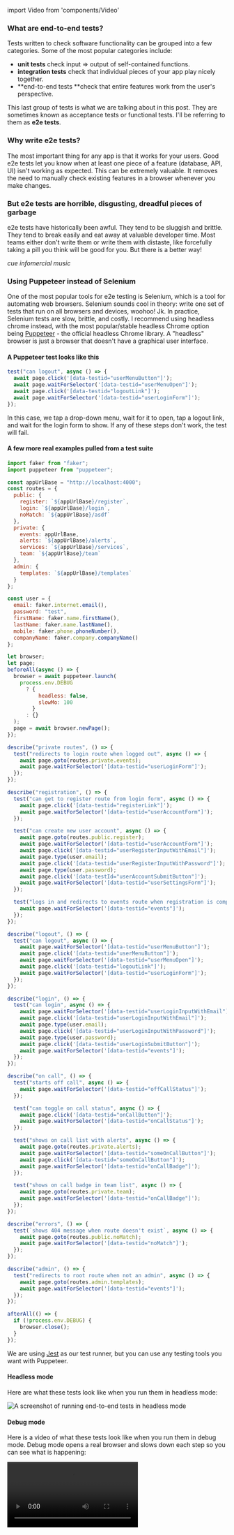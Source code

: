 import Video from 'components/Video'

### What are end-to-end tests?

Tests written to check software functionality can be grouped into a few categories. Some of the most popular categories include:

* **unit tests** check input => output of self-contained functions.
* **integration tests** check that individual pieces of your app play nicely together.
* **end-to-end tests **check that entire features work from the user's perspective.

This last group of tests is what we are talking about in this post. They are sometimes known as acceptance tests or functional tests. I'll be referring to them as **e2e tests**.

### Why write e2e tests?

The most important thing for any app is that it works for your users. Good e2e tests let you know when at least one piece of a feature (database, API, UI) isn't working as expected. This can be extremely valuable. It removes the need to manually check existing features in a browser whenever you make changes.

### But e2e tests are horrible, disgusting, dreadful pieces of garbage

e2e tests have historically been awful. They tend to be sluggish and brittle. They tend to break easily and eat away at valuable developer time. Most teams either don't write them or write them with distaste, like forcefully taking a pill you think will be good for you. But there is a better way!

_cue infomercial music_

### Using Puppeteer instead of Selenium

One of the most popular tools for e2e testing is Selenium, which is a tool for automating web browsers. Selenium sounds cool in theory: write one set of tests that run on all browsers and devices, woohoo! Jk. In practice, Selenium tests are slow, brittle, and costly. I recommend using headless chrome instead, with the most popular/stable headless Chrome option being [Puppeteer](https://github.com/GoogleChrome/puppeteer) - the official headless Chrome library. A "headless" browser is just a browser that doesn't have a graphical user interface.

#### A Puppeteer test looks like this

```javascript
test("can logout", async () => {
  await page.click('[data-testid="userMenuButton"]');
  await page.waitForSelector('[data-testid="userMenuOpen"]');
  await page.click('[data-testid="logoutLink"]');
  await page.waitForSelector('[data-testid="userLoginForm"]');
});
```

In this case, we tap a drop-down menu, wait for it to open, tap a logout link, and wait for the login form to show. If any of these steps don't work, the test will fail.

#### A few more real examples pulled from a test suite

```javascript
import faker from "faker";
import puppeteer from "puppeteer";

const appUrlBase = "http://localhost:4000";
const routes = {
  public: {
    register: `${appUrlBase}/register`,
    login: `${appUrlBase}/login`,
    noMatch: `${appUrlBase}/asdf`
  },
  private: {
    events: appUrlBase,
    alerts: `${appUrlBase}/alerts`,
    services: `${appUrlBase}/services`,
    team: `${appUrlBase}/team`
  },
  admin: {
    templates: `${appUrlBase}/templates`
  }
};

const user = {
  email: faker.internet.email(),
  password: "test",
  firstName: faker.name.firstName(),
  lastName: faker.name.lastName(),
  mobile: faker.phone.phoneNumber(),
  companyName: faker.company.companyName()
};

let browser;
let page;
beforeAll(async () => {
  browser = await puppeteer.launch(
    process.env.DEBUG
      ? {
          headless: false,
          slowMo: 100
        }
      : {}
  );
  page = await browser.newPage();
});

describe("private routes", () => {
  test("redirects to login route when logged out", async () => {
    await page.goto(routes.private.events);
    await page.waitForSelector('[data-testid="userLoginForm"]');
  });
});

describe("registration", () => {
  test("can get to register route from login form", async () => {
    await page.click('[data-testid="registerLink"]');
    await page.waitForSelector('[data-testid="userAccountForm"]');
  });

  test("can create new user account", async () => {
    await page.goto(routes.public.register);
    await page.waitForSelector('[data-testid="userAccountForm"]');
    await page.click('[data-testid="userRegisterInputWithEmail"]');
    await page.type(user.email);
    await page.click('[data-testid="userRegisterInputWithPassword"]');
    await page.type(user.password);
    await page.click('[data-testId="userAccountSubmitButton"]');
    await page.waitForSelector('[data-testid="userSettingsForm"]');
  });

  test("logs in and redirects to events route when registration is complete", async () => {
    await page.waitForSelector('[data-testid="events"]');
  });
});

describe("logout", () => {
  test("can logout", async () => {
    await page.waitForSelector('[data-testid="userMenuButton"]');
    await page.click('[data-testid="userMenuButton"]');
    await page.waitForSelector('[data-testid="userMenuOpen"]');
    await page.click('[data-testid="logoutLink"]');
    await page.waitForSelector('[data-testid="userLoginForm"]');
  });
});

describe("login", () => {
  test("can login", async () => {
    await page.waitForSelector('[data-testid="userLoginInputWithEmail"]');
    await page.click('[data-testid="userLoginInputWithEmail"]');
    await page.type(user.email);
    await page.click('[data-testid="userLoginInputWithPassword"]');
    await page.type(user.password);
    await page.click('[data-testid="userLoginSubmitButton"]');
    await page.waitForSelector('[data-testid="events"]');
  });
});

describe("on call", () => {
  test("starts off call", async () => {
    await page.waitForSelector('[data-testid="offCallStatus"]');
  });

  test("can toggle on call status", async () => {
    await page.click('[data-testid="onCallButton"]');
    await page.waitForSelector('[data-testid="onCallStatus"]');
  });

  test("shows on call list with alerts", async () => {
    await page.goto(routes.private.alerts);
    await page.waitForSelector('[data-testid="someOnCallButton"]');
    await page.click('[data-testid="someOnCallButton"]');
    await page.waitForSelector('[data-testid="onCallBadge"]');
  });

  test("shows on call badge in team list", async () => {
    await page.goto(routes.private.team);
    await page.waitForSelector('[data-testid="onCallBadge"]');
  });
});

describe("errors", () => {
  test(`shows 404 message when route doesn't exist`, async () => {
    await page.goto(routes.public.noMatch);
    await page.waitForSelector('[data-testid="noMatch"]');
  });
});

describe("admin", () => {
  test("redirects to root route when not an admin", async () => {
    await page.goto(routes.admin.templates);
    await page.waitForSelector('[data-testid="events"]');
  });
});

afterAll(() => {
  if (!process.env.DEBUG) {
    browser.close();
  }
});
```

We are using [Jest](https://facebook.github.io/jest/) as our test runner, but you can use any testing tools you want with Puppeteer.

#### Headless mode

Here are what these tests look like when you run them in headless mode:

![A screenshot of running end-to-end tests in headless mode](/static/puppeteer-headless-tests.png)

#### Debug mode

Here is a video of what these tests look like when you run them in debug mode. Debug mode opens a real browser and slows down each step so you can see what is happening:

<Video src="/static/puppeteer-debug-tests.mp4" />

#### Some of the things I really like about Puppeteer

* It's **official** from the Chrome team. This means it has a solid future. This also means it supports all modern JavaScript syntax available in Chrome (like async/await).
* Puppeteer is** headless** so it can run without a visual browser; this makes running tests faster. Additionally, tests can run in Continuous Integration without extra setup or costs.
* It has a **simple API** to do common things like typing in inputs, clicking etc.
* Puppeteer **can be used for any browser automation, **not just testing.
* It **doesn't need to know anything about your stack.** We are using Elixir and React, but we could just as well be using any other tools.

Note that Puppeteer only runs tests in Chrome. For many apps, this is enough because we only support modern browsers which have minimal inconsistencies. If your app has a lot of device or browser specific code, you may still want Selenium. For everyone else, Puppeteer makes a lot of sense.

### Tips for writing e2e tests

#### Tip 1: Test features, not implementation

The purpose of e2e tests is to fail when you break some expected user-facing functionality. When you have a failing test it means you either broke something that should be fixed, or the feature has changed (so the test needs to be updated). If you find yourself dealing with failing tests outside these two situations it means you have brittle tests. Brittle tests check the implementation of a feature, which ties you to the implementation. Instead, I highly recommend only testing the end result of the feature (what the user expects - **the behavior**).

A bad example:

```javascript
test('can logout', async () => {
  await page.click('#menu div > a')
  sleep 500
})
```

This is a brittle test because it relies on implementation details (arbitrary nested elements and wait times).

A good example:

```javascript
test("can logout", async () => {
  await page.click('[data-testid="userMenuButton"]');
  await page.waitForSelector('[data-testid="userMenuOpen"]');
  await page.click('[data-testid="logoutLink"]');
  await page.waitForSelector('[data-testid="userLoginForm"]');
});
```

This test is less brittle because it uses test IDs and waits for events before proceeding.

We use test IDs like this to provide interaction as a user would with key elements. We use these as a contract between implementation and user interaction. The benefit of test IDs is that we could change the underlying implementation without breaking the test. For example, we could move the `logoutLink` test ID to a `button` tag instead of an `a` tag. Or we could switch our view rendering from Angular to React. The test would still pass because the log out feature still works.

#### Tip 2: Stick to the happy path features

Even with Puppeteer, e2e tests are still slower and more brittle than unit tests. We try to use unit tests where we can, especially edge cases. Then we add e2e tests only for the "happy path" of a user. This lets us know when something breaks for the majority use case.

#### Tip 3: Use async/await for asynchronous things

Using async/await is a great way to deal with chains of async events, which is most of what e2e testing is. async/await is cleaner than callback chains. And please, whatever you do, don't use arbitrary wait times. These tests will fail from race conditions with different network and computer speeds.

#### Tip 4: Use a fake data generator like faker

Using a fake data generator like [faker](https://www.npmjs.com/package/faker) ensures that your app is flexible. It guarantees your app has the same output each time it is run with the same input. This is in contrast to using a single test account for each test run that has a bunch of state sitting around, making your tests inconsistent. For example, you can use faker like this to create a random user for each test run:

```javascript
import faker from "faker";

const user = {
  email: faker.internet.email(),
  password: "test",
  firstName: faker.name.firstName(),
  lastName: faker.name.lastName(),
  mobile: faker.phone.phoneNumber(),
  companyName: faker.company.companyName()
};
```

### Summary

e2e testing has traditionally been difficult. Using headless Chrome has made e2e testing more reliable and simple. I recommend you try it out on your projects!
